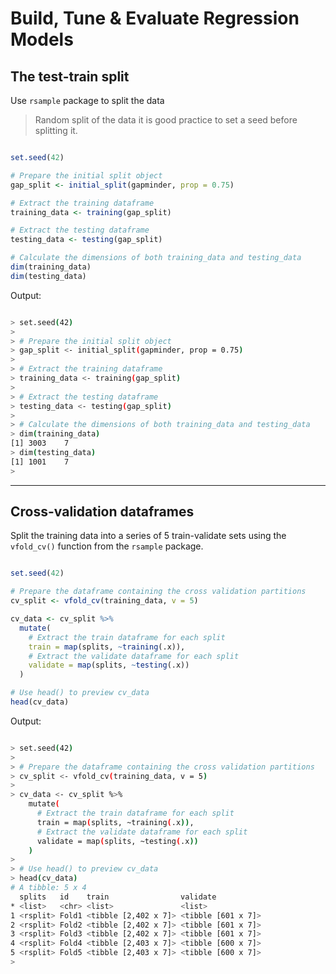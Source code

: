 # Build, Tune & Evaluate Regression Models

## The test-train split


Use `rsample` package to split the data

> Random split of the data it is good practice to set a seed before splitting it.

```r

set.seed(42)

# Prepare the initial split object
gap_split <- initial_split(gapminder, prop = 0.75)

# Extract the training dataframe
training_data <- training(gap_split)

# Extract the testing dataframe
testing_data <- testing(gap_split)

# Calculate the dimensions of both training_data and testing_data
dim(training_data)
dim(testing_data)

```

Output:

```bash

> set.seed(42)
> 
> # Prepare the initial split object
> gap_split <- initial_split(gapminder, prop = 0.75)
> 
> # Extract the training dataframe
> training_data <- training(gap_split)
> 
> # Extract the testing dataframe
> testing_data <- testing(gap_split)
> 
> # Calculate the dimensions of both training_data and testing_data
> dim(training_data)
[1] 3003    7
> dim(testing_data)
[1] 1001    7
> 

```
***

## Cross-validation dataframes

Split the training data into a series of 5 train-validate sets using the `vfold_cv()` function from the `rsample` package.


```r

set.seed(42)

# Prepare the dataframe containing the cross validation partitions
cv_split <- vfold_cv(training_data, v = 5)

cv_data <- cv_split %>% 
  mutate(
    # Extract the train dataframe for each split
    train = map(splits, ~training(.x)), 
    # Extract the validate dataframe for each split
    validate = map(splits, ~testing(.x))
  )

# Use head() to preview cv_data
head(cv_data)

```

Output:

```bash

> set.seed(42)
> 
> # Prepare the dataframe containing the cross validation partitions
> cv_split <- vfold_cv(training_data, v = 5)
> 
> cv_data <- cv_split %>% 
    mutate(
      # Extract the train dataframe for each split
      train = map(splits, ~training(.x)), 
      # Extract the validate dataframe for each split
      validate = map(splits, ~testing(.x))
    )
> 
> # Use head() to preview cv_data
> head(cv_data)
# A tibble: 5 x 4
  splits   id    train                validate          
* <list>   <chr> <list>               <list>            
1 <rsplit> Fold1 <tibble [2,402 x 7]> <tibble [601 x 7]>
2 <rsplit> Fold2 <tibble [2,402 x 7]> <tibble [601 x 7]>
3 <rsplit> Fold3 <tibble [2,402 x 7]> <tibble [601 x 7]>
4 <rsplit> Fold4 <tibble [2,403 x 7]> <tibble [600 x 7]>
5 <rsplit> Fold5 <tibble [2,403 x 7]> <tibble [600 x 7]>
> 

```



